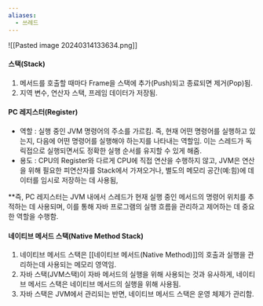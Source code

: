 ```yaml
---
aliases:
  - 쓰레드
---
```

![[Pasted image 20240314133634.png]]

#### 스택(Stack)
1. 메서드를 호출할 때마다 Frame을 스택에 추가(Push)되고 종료되면 제거(Pop)됨.
2. 지역 변수, 연산자 스택, 프레임 데이터가 저장됨.

#### PC 레지스터(Register)
-  역할 : 실행 중인 JVM 명령어의 주소를 가르킴. 즉, 현재 어떤 명령어를 실행하고 있는지, 다음에 어떤 명령어를 실행해야 하는지를 나타내는 역할임. 이는 스레드가 독릭접으로 실행되면서도 정확한 실행 순서를 유지할 수 있게 해줌.
-  용도 : CPU의 Register와 다르게 CPU에 직접 연산을 수행하지 않고, JVM은 연산을 위해 필요한 피연산자를 Stack에서 가져오거나, 별도의 메모리 공간(예:힘)에 데이터를 임시로 저장하는 데 사용됨,

**즉, PC 레지스터는 JVM 내에서 스레드가 현재 실행 중인 메서드의 명령어 위치를 추적하는 데 사용되며, 이를 통해 자바 프로그램의 실행 흐름을 관리하고 제어하는 데 중요한 역할을 수행함.

#### 네이티브 메서드 스택(Native Method Stack)
1. 네이티브 메서드 스택은 [[네이티브 메서드(Native Method)]]의 호출과 실행을 관리하는데 사용되는 메모리 영역임.
2. 자바 스택(JVM스택)이 자바 메서드의 실행을 위해 사용되는 것과 유사하게, 네이티브 메서드 스택은 네이티브 메서드의 실행을 위해 사용됨.
3. 자바 스택은 JVM에서 관리되는 반면, 네이티브 메서드 스택은 운영 체제가 관리함.